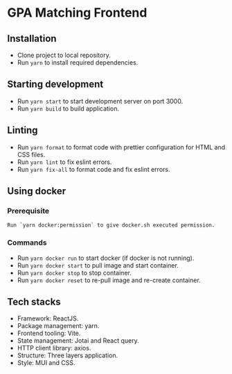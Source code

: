 # GPA Matching Frontend

## Installation
- Clone project to local repository.
- Run `yarn` to install required dependencies.

## Starting development
- Run `yarn start` to start development server on port 3000.
- Run `yarn build` to build application.

## Linting
- Run `yarn format` to format code with prettier configuration for HTML and CSS files.
- Run `yarn lint` to fix eslint errors.
- Run `yarn fix-all` to format code and fix eslint errors. 

## Using docker
### Prerequisite
    Run `yarn docker:permission` to give docker.sh executed permission.
### Commands
- Run `yarn docker run` to start docker (if docker is not running).
- Run `yarn docker start` to pull image and start container.
- Run `yarn docker stop` to stop container.
- Run `yarn docker reset` to re-pull image and re-create container.

## Tech stacks
- Framework: ReactJS.
- Package management: yarn.
- Frontend tooling: Vite.
- State management: Jotai and React query.
- HTTP client library: axios.
- Structure: Three layers application.
- Style: MUI and CSS.

